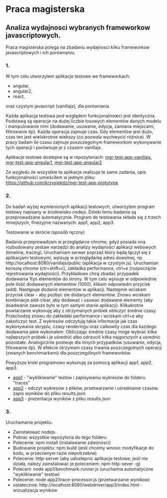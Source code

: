 Praca magisterska
======================

## Analiza wydajnosci wybranych frameworkow javascriptowych.

Praca magisterska polega na zbadaniu wydajnosci kilku frameworkow javascriptowych i ich porównaniu.

### 1.
W tym celu utworzylem aplikacje testowe we frameworkach: 
- angular, 
- angular2, 
- react, 

oraz czystym javascript (vanillajs), dla porównania 

Każda aplikacja testowa pod względem funkcjonalnoœci jest identyczna. Podstawą są operacje na dużej liczbie losowych elementów danych modelu i manipulowanie nimi (dodawanie, usuwanie, edycja, zamiana miejscami, filtrowanie itp). Każda operacja zajmuje czas. Gdy elementów jest dużo, czas ten jest wielokrotnie wiekszy 
(co pozwala wychwycić różnice). W pracy badam ile czasu zajmuje poszczegolnym frameworkom wykonywanie tych operacji i porównuje je z czasem vanillajs. 

Aplikacje testowe dostepne są w repozytoriach:
[mgr-test-app-vanillajs](https://github.com/krzysiekdz/mgr-test-app-vanillajs), [mgr-test-app-angular1](https://github.com/krzysiekdz/mgr-test-app-angular1), [mgr-test-app-angular2](https://github.com/krzysiekdz/mgr-test-app-angular2)

Ze wzgledu że wszystkie te aplikacje realizuja te same zadania, opis funkcjonalności umieściłem w jednym pliku: https://github.com/krzysiekdz/mgr-test-app-prototype

### 2.
Do badań wyżej wymienionych aplikacji testowych, utworzylem program testowy napisany w środowisku nodejs. Dzieki temu badania są przeprowadzane automatycznie. Program do testowania składa się z trzech mniejszych, finezyjnie nazwanych: app1, app2, app3.

Testowanie w skrócie (sposób ręczny)

Badania przeprowadzam w przeglądarce chrome, gdyż posiada ona rozbudowany zestaw narzędzi do analizy wydajności aplikacji webowych (timeline, tracing). Uruchamiam serwer poprzez który będę łączył się z aplikacjami testowymi, wpisuję w przeglądarkę adres dowolnej, np http://localhost:8080/vanillajs/public (aplikacja w czystym js). Uruchamian konsolę chrome (ctr+shift+c), zakładka performance, ctrl+e (rozpoczęcie rejestrowania wydajności). Przykładowo chcę zbadać przypadek dodawania 1tys elementów do strony. W tym celu wpisuje w odpowiednie pole ilość dodawanych elementów (1000), klikam odpowiedni przycisk (add). Następuje dodanie elementów w aplikacji. Nastepnie wciskam przycisk clear - aby pozbyc sie dodanych elementów. Znowu wciskam kombinacje add-clear, aby dodawać i usuwać dodawane elementy (aby doadwanie zawsze było w tym samym stanie aplikacji). Kilkukrotne powtarzanie wykonuję aby z otrzymanych próbek obliczyć średnie czasy. Przechodzę znowu do zakładaki performance i wciskam ctrl+e aby zakończyć test. Z wykresów odczytuję takie informacje jak czas wykonywania skryptu, czasy renderingu oraz calkowity czas dla kazdego dodawania jakie wykonalem. Obliczając średnie czasy moge wybrać kilka najlepszych próbek i je uśrednić albo odrzucić kilka najgorszych a usrednic pozostałe. Analogicznie posteuje dla innych przypadków (usuwanie, edycja, filtrowanie itp). W efekcie otrzymam czasy trwania poszczegolnych operacji (zwanych benchmarkami) dla poszczególnych frameworków.

Powyższe kroki programowo wykonuję za pomocą aplikacji app1, app2, app3.
- [app1](https://github.com/krzysiekdz/mgr-app1) - "wyklikiwanie" testów i zapisywaniu wykresów do folderu "traces"
- [app2](https://github.com/krzysiekdz/mgr-app2) - odczyt wykresów z plików, przetwarzanie i uśrednianie czasów, zapis wyników do pliku results.json
- [app3](https://github.com/krzysiekdz/mgr-app3) - prezentacja wyników z pliku results.json


### 3.
Uruchamanie projektu: 
- Zainstalować nodejs.
- Pobrac wszystkie repozytoria do tego folderu
- Polecenie: npm install  (instalowanie zaleznosci)
- Budowanie projektu: npm build (jesli chcemy wnosic modyfikacje do kodu, w przeciwnym razie niepotrzebne)
- Polecenie: http-server  (aby udostepnic aplikacje testowe; jesli nie działa, nalezy zainstalowac je poleceniem: npm http-sever -g)
- Poleceni: node app1/benchmark-runner.js  (uruchamia automatyczne "wyklikiwanie" testów)
- Polecenie: node app2/trace-processor.js  (przetwarzanie wynikow)
- ostatecznie: http://localhost:8080/webdriver/app3/index.html - wizualizacja wyników


